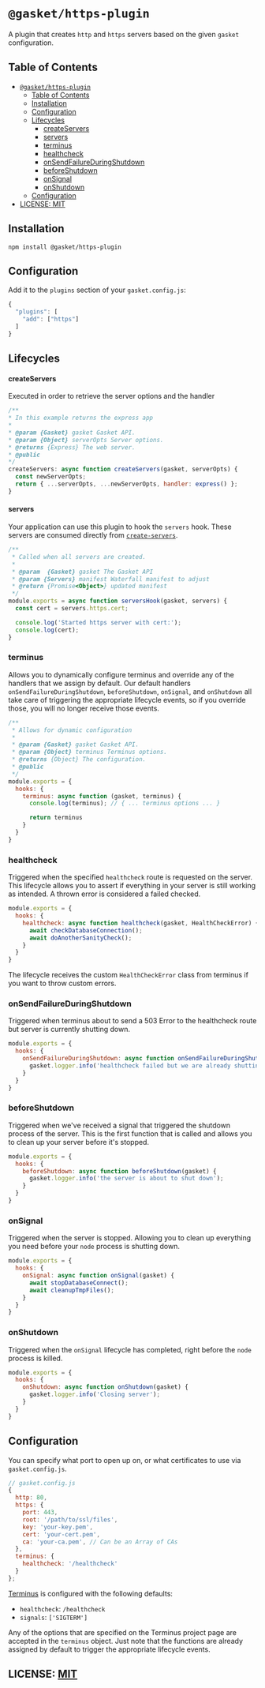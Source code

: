 # `@gasket/https-plugin`

A plugin that creates `http` and `https` servers based on the given `gasket`
configuration.

## Table of Contents

- [`@gasket/https-plugin`](#gaskethttps-plugin)
  - [Table of Contents](#table-of-contents)
  - [Installation](#installation)
  - [Configuration](#configuration)
  - [Lifecycles](#lifecycles)
    - [createServers](#createservers)
    - [servers](#servers)
    - [terminus](#terminus)
    - [healthcheck](#healthcheck)
    - [onSendFailureDuringShutdown](#onsendfailureduringshutdown)
    - [beforeShutdown](#beforeshutdown)
    - [onSignal](#onsignal)
    - [onShutdown](#onshutdown)
  - [Configuration](#configuration-1)
- [LICENSE: MIT](#license-mit)

## Installation

```
npm install @gasket/https-plugin
```

## Configuration

Add it to the `plugins` section of your `gasket.config.js`:

```js
{
  "plugins": [
    "add": ["https"]
  ]
}
```

## Lifecycles

#### createServers

Executed in order to retrieve the server options and the handler

```js
/**
* In this example returns the express app
*
* @param {Gasket} gasket Gasket API.
* @param {Object} serverOpts Server options.
* @returns {Express} The web server.
* @public
*/
createServers: async function createServers(gasket, serverOpts) {
  const newServerOpts;
  return { ...serverOpts, ...newServerOpts, handler: express() };
}
```

#### servers

Your application can use this plugin to hook the `servers` hook. These servers
are consumed directly from [`create-servers`].

```js
/**
 * Called when all servers are created.
 *
 * @param  {Gasket} gasket The Gasket API
 * @param {Servers} manifest Waterfall manifest to adjust
 * @return {Promise<Object>} updated manifest
 */
module.exports = async function serversHook(gasket, servers) {
  const cert = servers.https.cert;

  console.log('Started https server with cert:');
  console.log(cert);
}
```

### terminus

Allows you to dynamically configure terminus and override any of the handlers
that we assign by default. Our default handlers `onSendFailureDuringShutdown`,
`beforeShutdown`, `onSignal`, and `onShutdown` all take care of triggering
the appropriate lifecycle events, so if you override those, you will no longer
receive those events.

```js
/**
 * Allows for dynamic configuration
 *
 * @param {Gasket} gasket Gasket API.
 * @param {Object} terminus Terminus options.
 * @returns {Object} The configuration.
 * @public
 */
module.exports = {
  hooks: {
    terminus: async function (gasket, terminus) {
      console.log(terminus); // { ... terminus options ... }

      return terminus
    }
  }
}
```

### healthcheck

Triggered when the specified `healthcheck` route is requested on the server.
This lifecycle allows you to assert if everything in your server is still
working as intended. A thrown error is considered a failed checked.

```js
module.exports = {
  hooks: {
    healthcheck: async function healthcheck(gasket, HealthCheckError) {
      await checkDatabaseConnection();
      await doAnotherSanityCheck();
    }
  }
}
```

The lifecycle receives the custom `HealthCheckError` class from terminus if
you want to throw custom errors.

### onSendFailureDuringShutdown

Triggered when terminus about to send a 503 Error to the healthcheck route but
server is currently shutting down.

```js
module.exports = {
  hooks: {
    onSendFailureDuringShutdown: async function onSendFailureDuringShutdown(gasket) {
      gasket.logger.info('healthcheck failed but we are already shutting down');
    }
  }
}
```

### beforeShutdown

Triggered when we've received a signal that triggered the shutdown process
of the server. This is the first function that is called and allows you to
clean up your server before it's stopped.

```js
module.exports = {
  hooks: {
    beforeShutdown: async function beforeShutdown(gasket) {
      gasket.logger.info('the server is about to shut down');
    }
  }
}
```

### onSignal

Triggered when the server is stopped. Allowing you to clean up everything you
need before your `node` process is shutting down.

```js
module.exports = {
  hooks: {
    onSignal: async function onSignal(gasket) {
      await stopDatabaseConnect();
      await cleanupTmpFiles();
    }
  }
}
```

### onShutdown

Triggered when the `onSignal` lifecycle has completed, right before the
`node` process is killed.

```js
module.exports = {
  hooks: {
    onShutdown: async function onShutdown(gasket) {
      gasket.logger.info('Closing server');
    }
  }
}
```

## Configuration

You can specify what port to open up on, or what certificates to use via
`gasket.config.js`.

```js
// gasket.config.js
{
  http: 80,
  https: {
    port: 443,
    root: '/path/to/ssl/files',
    key: 'your-key.pem',
    cert: 'your-cert.pem',
    ca: 'your-ca.pem', // Can be an Array of CAs
  },
  terminus: {
    healthcheck: '/healthcheck'
  }
};
```

[Terminus][term] is configured with the following defaults:

- `healthcheck`: `/healthcheck`
- `signals`: `['SIGTERM']`

Any of the options that are specified on the Terminus project page are accepted
in the `terminus` object. Just note that the functions are already assigned
by default to trigger the appropriate lifecycle events.

## LICENSE: [MIT](./LICENSE)

[`create-servers`]: https://github.com/indexzero/create-servers#http--https
[term]: https://github.com/godaddy/terminus

